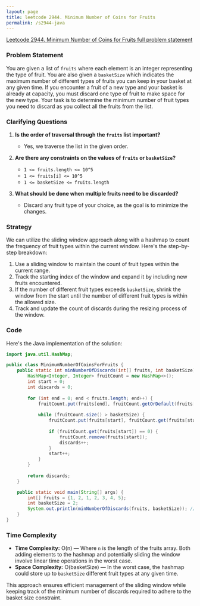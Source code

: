 ```yaml
---
layout: page
title: leetcode 2944. Minimum Number of Coins for Fruits
permalink: /s2944-java
---
```

[Leetcode 2944. Minimum Number of Coins for Fruits full problem statement](https://algoadvance.github.io/algoadvance/l2944)
### Problem Statement

You are given a list of `fruits` where each element is an integer representing the type of fruit. You are also given a `basketSize` which indicates the maximum number of different types of fruits you can keep in your basket at any given time. If you encounter a fruit of a new type and your basket is already at capacity, you must discard one type of fruit to make space for the new type. Your task is to determine the minimum number of fruit types you need to discard as you collect all the fruits from the list.

### Clarifying Questions

1. **Is the order of traversal through the `fruits` list important?**
   - Yes, we traverse the list in the given order.

2. **Are there any constraints on the values of `fruits` or `basketSize`?**
   - `1 <= fruits.length <= 10^5`
   - `1 <= fruits[i] <= 10^5`
   - `1 <= basketSize <= fruits.length`

3. **What should be done when multiple fruits need to be discarded?**
   - Discard any fruit type of your choice, as the goal is to minimize the changes.

### Strategy

We can utilize the sliding window approach along with a hashmap to count the frequency of fruit types within the current window. Here's the step-by-step breakdown:

1. Use a sliding window to maintain the count of fruit types within the current range.
2. Track the starting index of the window and expand it by including new fruits encountered.
3. If the number of different fruit types exceeds `basketSize`, shrink the window from the start until the number of different fruit types is within the allowed size.
4. Track and update the count of discards during the resizing process of the window.

### Code

Here's the Java implementation of the solution:

```java
import java.util.HashMap;

public class MinimumNumberOfCoinsForFruits {
    public static int minNumberOfDiscards(int[] fruits, int basketSize) {
        HashMap<Integer, Integer> fruitCount = new HashMap<>();
        int start = 0;
        int discards = 0;
        
        for (int end = 0; end < fruits.length; end++) {
            fruitCount.put(fruits[end], fruitCount.getOrDefault(fruits[end], 0) + 1);
            
            while (fruitCount.size() > basketSize) {
                fruitCount.put(fruits[start], fruitCount.get(fruits[start]) - 1);
                
                if (fruitCount.get(fruits[start]) == 0) {
                    fruitCount.remove(fruits[start]);
                    discards++;
                }
                start++;
            }
        }
        
        return discards;
    }

    public static void main(String[] args) {
        int[] fruits = {1, 2, 1, 2, 3, 4, 5};
        int basketSize = 2;
        System.out.println(minNumberOfDiscards(fruits, basketSize)); // Output: 3
    }
}
```

### Time Complexity

- **Time Complexity:** O(n) — Where `n` is the length of the fruits array. Both adding elements to the hashmap and potentially sliding the window involve linear time operations in the worst case.
- **Space Complexity:** O(basketSize) — In the worst case, the hashmap could store up to `basketSize` different fruit types at any given time.

This approach ensures efficient management of the sliding window while keeping track of the minimum number of discards required to adhere to the basket size constraint.